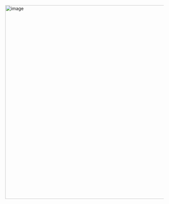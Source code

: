 <img width="742" height="617" alt="image" src="https://github.com/user-attachments/assets/496ae930-a40d-4b84-bbaf-43e9db024fb5" />
